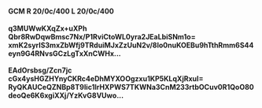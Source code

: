 #### GCM R 20/0c/400 L 20/0c/400
**q3MUWwKXqZx+uXPh**<br/>**Qbr8RwDqwBmsc7Nx/P1RviCtoWL0yra2JEaLbiSNm1o=**<br/>**xmK2syrIS3mxZbWfj9TRduiMJxZzUuN2v/8lo0nuKOEBu9hTthRmm6S44eyn9G4RNvsGCzLgTxXnCWHx...**<br/><br/>
**EAdOrsbsg/Zcn7jc**<br/>**cGx4ysHGZHYnyCKRc4eDhMYXOOgzxu1KP5KLqXjRxuI=**<br/>**RyQKAUCeQZNBp8T9Iic1lrHXPWS7TKWNa3CnM233rtbOCuv0R1QoO80deoQe6K6xgiXXj/YzKvG8VUwo...**